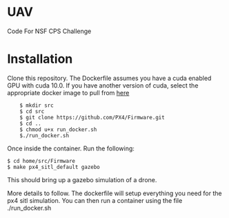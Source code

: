 # UAV
Code For NSF CPS Challenge

# Installation 

Clone this repository. The Dockerfile assumes you have a cuda enabled GPU with cuda 10.0. If you have another version of cuda, select the appropriate docker image to pull from [here](https://hub.docker.com/r/nvidia/cudagl)

``` $ cd UAV 
    $ mkdir src
    $ cd src
    $ git clone https://github.com/PX4/Firmware.git
    $ cd ..
    $ chmod u+x run_docker.sh
    $./run_docker.sh
```
Once inside the container. Run the following: 

``` 
$ cd home/src/Firmware
$ make px4_sitl_default gazebo
```
This should bring up a gazebo simulation of a drone. 

More details to follow. The dockerfile will setup everything you need for the px4 sitl simulation. You can then run a container using the file ./run_docker.sh
